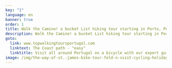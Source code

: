 ```yaml
---
key: "1"
language: en
banner: true
order: 1
title: Walk the Camino! a bucket List hiking tour starting in Porto, Portugal
description: Walk the Camino! a bucket List hiking tour starting in Porto, Portugal
goto:
  link: www.topwalkingtoursportugal.com
  linktext: The Coast path - "easy"
  linktitle: Visit all around Portugal on a bicycle with our expert guides
image: /img/the-way-of-st.-james-bike-tour-fold-n-visit-cycling-holidays-1738.jpg
---
```

